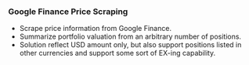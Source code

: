 ### Google Finance Price Scraping
* Scrape price information from Google Finance.
* Summarize portfolio valuation from an arbitrary number of positions.
* Solution reflect USD amount only, but also support positions listed in other currencies and support some sort of EX-ing capability.